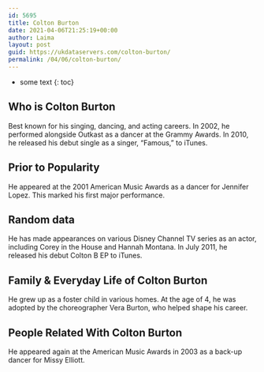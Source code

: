 ```yaml
---
id: 5695
title: Colton Burton
date: 2021-04-06T21:25:19+00:00
author: Laima
layout: post
guid: https://ukdataservers.com/colton-burton/
permalink: /04/06/colton-burton/
---
```


* some text
{: toc}


## Who is Colton Burton
                  
                  
                  
Best known for his singing, dancing, and acting careers. In 2002, he performed alongside Outkast as a dancer at the Grammy Awards. In 2010, he released his debut single as a singer, &#8220;Famous,&#8221; to iTunes.
                  
              
            
              
            
                
                
                
## Prior to Popularity
                  
                  
                  
He appeared at the 2001 American Music Awards as a dancer for Jennifer Lopez. This marked his first major performance.
                  
              
            
              
            
                
                
                
## Random data
                  
                  
                  
He has made appearances on various Disney Channel TV series as an actor, including Corey in the House and Hannah Montana. In July 2011, he released his debut Colton B EP to iTunes.
                  
              
            
              
            
                
                
                
## Family & Everyday Life of Colton Burton
                  
                  
                  
He grew up as a foster child in various homes. At the age of 4, he was adopted by the choreographer Vera Burton, who helped shape his career.
                  
              
            
              
            
                
                
                
## People Related With Colton Burton
                  
                  
                  
He appeared again at the American Music Awards in 2003 as a back-up dancer for Missy Elliott.
                  
              
            
              
            
                
              
            
              
              
            
            
              
            
          
          
          